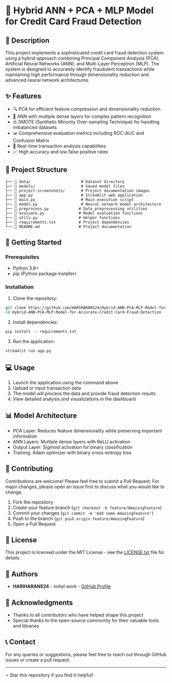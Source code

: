 # 🎯 Hybrid ANN + PCA + MLP Model for Credit Card Fraud Detection

## 📝 Description
This project implements a sophisticated credit card fraud detection system using a hybrid approach combining Principal Component Analysis (PCA), Artificial Neural Networks (ANN), and Multi-Layer Perceptron (MLP). The system is designed to accurately identify fraudulent transactions while maintaining high performance through dimensionality reduction and advanced neural network architectures.

## ✨ Features
- 🔍 PCA for efficient feature compression and dimensionality reduction
- 🧠 ANN with multiple dense layers for complex pattern recognition
- ⚖️ SMOTE (Synthetic Minority Over-sampling Technique) for handling imbalanced datasets
- 📊 Comprehensive evaluation metrics including ROC-AUC and Confusion Matrix
- 🚀 Real-time transaction analysis capabilities
- 📈 High accuracy and low false positive rates

## 📁 Project Structure
```
├── 📂 data/                      # Dataset directory
├── 📂 models/                    # Saved model files
├── 📂 project-screenshots/       # Project documentation images
├── 📄 app.py                     # Streamlit web application
├── 📄 main.py                    # Main execution script
├── 📄 model.py                   # Neural network model architecture
├── 📄 preprocess.py             # Data preprocessing utilities
├── 📄 evaluate.py               # Model evaluation functions
├── 📄 utils.py                  # Helper functions
├── 📄 requirements.txt          # Project dependencies
└── 📄 README.md                 # Project documentation
```

## 🚀 Getting Started

### Prerequisites
- Python 3.8+
- pip (Python package installer)

### Installation

1. Clone the repository:
```bash
git clone https://github.com/HARIHARANS24/Hybrid-ANN-PCA-MLP-Model-for-Accurate-Credit-Card-Fraud-Detection.git
cd Hybrid-ANN-PCA-MLP-Model-for-Accurate-Credit-Card-Fraud-Detection
```

2. Install dependencies:
```bash
pip install -r requirements.txt
```

3. Run the application:
```bash
streamlit run app.py
```

## 💻 Usage
1. Launch the application using the command above
2. Upload or input transaction data
3. The model will process the data and provide fraud detection results
4. View detailed analysis and visualizations in the dashboard

## 📊 Model Architecture
- PCA Layer: Reduces feature dimensionality while preserving important information
- ANN Layers: Multiple dense layers with ReLU activation
- Output Layer: Sigmoid activation for binary classification
- Training: Adam optimizer with binary cross-entropy loss

## 🤝 Contributing
Contributions are welcome! Please feel free to submit a Pull Request. For major changes, please open an issue first to discuss what you would like to change.

1. Fork the repository
2. Create your feature branch (`git checkout -b feature/AmazingFeature`)
3. Commit your changes (`git commit -m 'Add some AmazingFeature'`)
4. Push to the branch (`git push origin feature/AmazingFeature`)
5. Open a Pull Request

## 📝 License
This project is licensed under the MIT License - see the [LICENSE.txt](LICENSE.txt) file for details.

## 👥 Authors
- **HARIHARANS24** - *Initial work* - [GitHub Profile](https://github.com/HARIHARANS24)

## 🙏 Acknowledgments
- Thanks to all contributors who have helped shape this project
- Special thanks to the open-source community for their valuable tools and libraries

## 📞 Contact
For any queries or suggestions, please feel free to reach out through GitHub issues or create a pull request.

---
⭐ Star this repository if you find it helpful!

